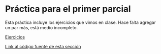 # Práctica para el primer parcial
Esta práctica incluye los ejercicios que vimos en clase. Hace falta agregar un par más, está medio incompleto.

[Ejercicios](Exercises.md)

[Link al código fuente de esta sección](https://github.com/FranCalveyra/conc-summary/tree/main/content/Pr%C3%A1ctica/Primer%20Parcial)
